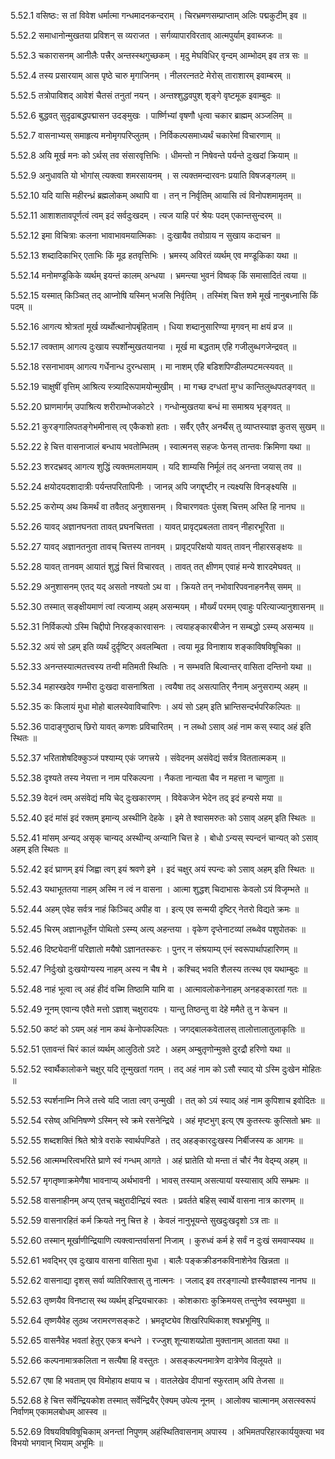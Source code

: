5.52.1
वसिष्ठः:
स तां विवेश धर्मात्मा गन्धमादनकन्दराम् ।
चिरभ्रमणसम्प्राप्ताम् अलिः पद्मकुटीम् इव ॥


5.52.2
समाधानोन्मुखतया प्रविशन् स व्यराजत ।
सर्गव्यापारविरताव् आत्मपुर्याम् इवाब्जजः ॥


5.52.3
चकारासनम् आनीलैः पत्त्रैर् अन्तस्स्थगुच्छकम् ।
मृदु मेघविधिर् वृन्दम् आम्भोदम् इव तत्र सः ॥


5.52.4
तस्य प्रसारयाम् आस पृष्ठे चारु मृगाजिनम् ।
नीलरत्नतटे मेरोस् ताराशारम् इवाम्बरम् ॥


5.52.5
तत्रोपाविशद् आवेशं चैतसं तनुतां नयन् ।
अन्तश्शुद्धवपुश् शृङ्गे वृष्टमूक इवाम्बुदः ॥


5.52.6
बुद्धवत् सुदृढाबद्धपद्मासन उदङ्मुखः ।
पार्ष्णिभ्यां वृषणौ धृत्वा चकार ब्राह्मम् अञ्जलिम् ॥


5.52.7
वासनाभ्यस् समाहृत्य मनोमृगपरिप्लुतम् ।
निर्विकल्पसमाध्यर्थं चकारेमां विचारणाम् ॥


5.52.8
अयि मूर्ख मनः को ऽर्थस् तव संसारवृत्तिभिः ।
धीमन्तो न निषेवन्ते पर्यन्ते दुःखदां क्रियाम् ॥


5.52.9
अनुधावति यो भोगांस् त्यक्त्वा शमरसायनम् ।
स त्यक्तमन्दारवनः प्रयाति विषजङ्गलम् ॥


5.52.10
यदि यासि महीरन्ध्रं ब्रह्मलोकम् अथापि वा ।
तन् न निर्वृतिम् आयासि त्वं विनोपशमामृतम् ॥


5.52.11
आशाशतावपूर्णत्वं त्वम् इदं सर्वदुःखदम् ।
त्यज याहि परं श्रेयः पदम् एकान्तसुन्दरम् ॥


5.52.12
इमा विचित्राः कलना भावाभावमयात्मिकाः ।
दुःखायैव तवोग्राय न सुखाय कदाचन ॥


5.52.13
शब्दादिकाभिर् एताभिः किं मूढ हतवृत्तिभिः ।
भ्रमस्य् अविरतं व्यर्थम् एव मण्डूकिका यथा ॥


5.52.14
मनोमण्डूकिके व्यर्थम् इयन्तं कालम् अन्धया ।
भ्रमन्त्या भुवनं विष्वक् किं समासादितं त्वया ॥


5.52.15
यस्मात् किञ्चित् तद् आप्नोषि यस्मिन् भजसि निर्वृतिम् ।
तस्मिंश् चित्त शमे मूर्ख नानुबध्नासि किं पदम् ॥


5.52.16
आगत्य श्रोत्रतां मूर्ख व्यर्थोत्थानोपबृंहिताम् ।
धिया शब्दानुसारिण्या मृगवन् मा क्षयं व्रज ॥


5.52.17
त्वक्ताम् आगत्य दुःखाय स्पर्शोन्मुखतयानया ।
मूर्ख मा बद्धताम् एहि गजीलुब्धगजेन्द्रवत् ॥


5.52.18
रसनाभावम् आगत्य गर्धेनान्ध दुरन्धसाम् ।
मा नाशम् एहि बडिशपिण्डीलम्पटमत्स्यवत् ॥


5.52.19
चाक्षुषीं वृत्तिम् आश्रित्य स्त्र्यादिरूपामयोन्मुखीम् ।
मा गच्छ दग्धतां मुग्ध कान्तिलुब्धपतङ्गवत् ॥


5.52.20
घ्राणमार्गम् उपाश्रित्य शरीराम्भोजकोटरे ।
गन्धोन्मुखतया बन्धं मा समाश्रय भृङ्गवत् ॥


5.52.21
कुरङ्गालिपतङ्गेभमीनास् त्व् एकैकशो हताः ।
सर्वैर् एतैर् अनर्थैस् तु व्याप्तस्याज्ञ कुतस् सुखम् ॥


5.52.22
हे चित्त वासनाजालं बन्धाय भवतोम्भितम् ।
स्वात्मनस् सहजः फेनस् तान्तवः क्रिमिणा यथा ॥


5.52.23
शरदभ्रवद् आगत्य शुद्धिं त्यक्तमलामयाम् ।
यदि शाम्यसि निर्मूलं तद् अनन्ता जयास् तव ॥


5.52.24
क्षयोदयदशादात्रीः पर्यन्तपरितापिनीः ।
जानन्न् अपि जगद्दृष्टीर् न त्यक्ष्यसि विनङ्क्ष्यसि ॥


5.52.25
करोम्य् अथ किमर्थं वा तवैतद् अनुशासनम् ।
विचारणवतः पुंसश् चित्तम् अस्ति हि नानघ ॥


5.52.26
यावद् अज्ञानघनता तावत् प्रघनचित्तता ।
यावत् प्रावृट्प्रबलता तावन् नीहारभूरिता ॥


5.52.27
यावद् अज्ञानतनुता तावच् चित्तस्य तानवम् ।
प्रावृट्परिक्षयो यावत् तावन् नीहारसङ्क्षयः ॥


5.52.28
यावत् तानवम् आयातं शुद्धं चित्तं विचारवत् ।
तावत् तत् क्षीणम् एवाहं मन्ये शारदमेघवत् ॥


5.52.29
अनुशासनम् एतद् यद् असतो नश्यतो ऽथ वा ।
क्रियते तन् नभोवारिपवनाहननैस् समम् ॥


5.52.30
तस्मात् सङ्क्षीयमाणं त्वां त्यजाम्य् अहम् असन्मयम् ।
मौर्ख्यं परमम् एवाहुः परित्याज्यानुशासनम् ॥


5.52.31
निर्विकल्पो ऽस्मि चिद्दीपो निरहङ्कारवासनः ।
त्वयाहङ्कारबीजेन न सम्बद्धो ऽस्म्य् असन्मय ॥


5.52.32
अयं सो ऽहम् इति व्यर्थं दुर्दृष्टिर् अवलम्बिता ।
त्वया मूढ विनाशाय शङ्काविषविषूचिका ॥


5.52.33
अनन्तस्यात्मतत्त्वस्य तन्वी मतिमती स्थितिः ।
न सम्भवति बिल्वान्तर् वासिता दन्तिनो यथा ॥


5.52.34
महास्खदेव गम्भीरा दुःखदा वासनाश्रिता ।
त्वयैषा तद् असत्पातिर् नैनाम् अनुसराम्य् अहम् ॥


5.52.35
कः किलायं मुधा मोहो बालस्येवाविचारिणः ।
अयं सो ऽहम् इति भ्रान्तिसन्दर्भपरिकल्पितः ॥


5.52.36
पादाङ्गुष्ठाच् छिरो यावत् कणशः प्रविचारितम् ।
न लब्धो ऽसाव् अहं नाम कस् स्याद् अहं इति स्थितः ॥


5.52.37
भरिताशेषदिक्कुञ्जं पश्याम्य् एकं जगत्त्रये ।
संवेदनम् असंवेद्यं सर्वत्र विततात्मकम् ॥


5.52.38
दृश्यते तस्य नेयत्ता न नाम परिकल्पना ।
नैकता नान्यता चैव न महत्ता न चाणुता ॥


5.52.39
वेदनं त्वम् असंवेद्यं मयि चेद् दुःखकारणम् ।
विवेकजेन भेदेन तद् इदं हन्यसे मया ॥


5.52.40
इदं मांसं इदं रक्तम् इमान्य् अस्थीनि देहके ।
इमे ते श्वासमरुतः को ऽसाव् अहम् इति स्थितः ॥


5.52.41
मांसम् अन्यद् असृक् चान्यद् अस्थीन्य् अन्यानि चित्त हे ।
बोधो ऽन्यस् स्पन्दनं चान्यत् को ऽसाव् अहम् इति स्थितः ॥


5.52.42
इदं घ्राणम् इयं जिह्वा त्वग् इयं श्रवणे इमे ।
इदं चक्षुर् अयं स्पन्दः को ऽसाव् अहम् इति स्थितः ॥


5.52.43
यथाभूततया नाहम् अस्मि न त्वं न वासना ।
आत्मा शुद्धश् चिदाभासः केवलो ऽयं विजृम्भते ॥


5.52.44
अहम् एवेह सर्वत्र नाहं किञ्चिद् अपीह वा ।
इत्य् एव सन्मयी दृष्टिर् नेतरो विद्यते क्रमः ॥


5.52.45
चिरम् अज्ञानधूर्तेन पोथितो ऽस्म्य् अत्य् अहन्तया ।
वृकेण दृप्तेनाटव्यां लब्ध्वेव पशुपोतकः ॥


5.52.46
दिष्ट्येदानीं परिज्ञातो मयैषो ऽज्ञानतस्करः ।
पुनर् न संश्रयाम्य् एनं स्वरूपार्थापहारिणम् ॥


5.52.47
निर्दुःखो दुःखयोग्यस्य नाहम् अस्य न चैष मे ।
कश्चिद् भवति शैलस्य तत्स्थ एव यथाम्बुदः ॥


5.52.48
नाहं भूत्वा त्व् अहं हीदं वच्मि तिष्ठामि यामि वा ।
आत्मावलोकनेनाहम् अनहङ्कारतां गतः ॥


5.52.49
नूनम् एवान्य एवैते मत्तो ऽज्ञाश् चक्षुरादयः ।
यान्तु तिष्ठन्तु वा देहे ममैते तु न केचन ॥


5.52.50
कष्टं को ऽयम् अहं नाम कथं केनोपकल्पितः ।
जगद्बालकवेतालस् तालोत्तालातुलाकृतिः ॥


5.52.51
एतावन्तं चिरं कालं व्यर्थम् आलुठितो ऽवटे ।
अहम् अम्बुतृणोन्मुक्ते दुरद्रौ हरिणो यथा ॥


5.52.52
स्वार्थैकालोकने चक्षुर् यदि तून्मुखतां गतम् ।
तद् अहं नाम को ऽसौ स्याद् यो ऽस्मि दुःखेन मोहितः ॥


5.52.53
स्पर्शनाम्नि निजे तत्त्वे यदि जाता त्वग् उन्मुखी ।
तत् को ऽयं स्याद् अहं नाम कुपिशाच इवोदितः ॥


5.52.54
रसेष्व् अभिनिषण्णे ऽस्मिन् स्वे क्रमे रसनेन्द्रिये ।
अहं मृष्टभुग् इत्य् एष कुतस्त्यः कुत्सितो भ्रमः ॥


5.52.55
शब्दशक्तिं श्रिते श्रोत्रे वराके स्वार्थपण्डिते ।
तद् अहङ्कारदुःखस्य निर्बीजस्य क आगमः ॥


5.52.56
आत्मम्भरित्वभरिते घ्राणे स्वं गन्धम् आगते ।
अहं घ्रातेति यो मन्ता तं चौरं नैव वेद्म्य् अहम् ॥


5.52.57
मृगतृष्णाक्रमेणैषा भावनाप्य् अर्थभावनी ।
भावस् तस्याम् असत्यायां यस्यासाव् अपि सम्भ्रमः ॥


5.52.58
वासनाहीनम् अप्य् एतच् चक्षुरादीन्द्रियं स्वतः ।
प्रवर्तते बहिस् स्वार्थे वासना नात्र कारणम् ॥


5.52.59
वासनारहितं कर्म क्रियते ननु चित्त हे ।
केवलं नानुभूयन्ते सुखदुःखदृशो ऽत्र ताः ॥


5.52.60
तस्मान् मूर्खाणीन्द्रियाणि त्यक्त्वान्तर्वासनां निजाम् ।
कुरुध्वं कर्म हे सर्वं न दुःखं समवाप्स्यथ ॥


5.52.61
भवद्भिर् एव दुःखाय वासना वासिता मुधा ।
बालैः पङ्कक्रीडनकविनाशेनेव खिन्नता ॥


5.52.62
वासनाद्या दृशस् सर्वा व्यतिरिक्तास् तु नात्मनः ।
जलाद् इव तरङ्गाल्यो ज्ञस्यैवाज्ञस्य नानघ ॥


5.52.63
तृष्णयैव विनष्टास् स्थ व्यर्थम् इन्द्रियचारकाः ।
कोशकाराः कुक्रिमयस् तन्तुनेव स्वयम्भुवा ॥


5.52.64
तृष्णयैवेह लुठथ जरामरणसङ्कटे ।
भ्रमदृष्ट्येव शिखरिपथिकाश् श्वभ्रभूमिषु ॥


5.52.65
वासनैवेह भवतां हेतुर् एकत्र बन्धने ।
रज्जुश् शून्याशयप्रोता मुक्तानाम् आतता यथा ॥


5.52.66
कल्पनामात्रकलिता न सत्यैषा हि वस्तुतः ।
असङ्कल्पनमात्रेण दात्रेणेव विलूयते ॥


5.52.67
एषा हि भवताम् एव विमोहाय क्षयाय च ।
वातलेखेव दीपानां स्फुरताम् अपि तेजसा ॥


5.52.68
हे चित्त सर्वेन्द्रियकोश तस्मात् सर्वेन्द्रियैर् ऐक्यम् उपेत्य नूनम् ।
आलोक्य चात्मानम् असत्स्वरूपं निर्वाणम् एकामलबोधम् आस्स्व ॥


5.52.69
विषयविषविषूचिकाम् अनन्तां निपुणम् अहंस्थितिवासनाम् अपास्य ।
अभिमतपरिहारकार्ययुक्त्या भव विभयो भगवान् भियाम् अभूमिः ॥

